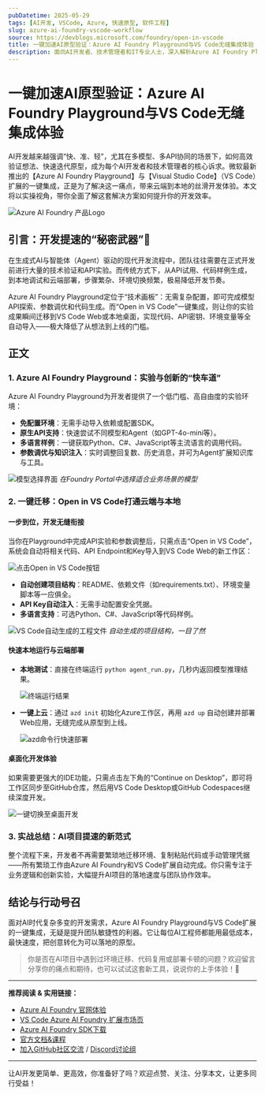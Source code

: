 ```yaml
---
pubDatetime: 2025-05-29
tags: [AI开发, VSCode, Azure, 快速原型, 软件工程]
slug: azure-ai-foundry-vscode-workflow
source: https://devblogs.microsoft.com/foundry/open-in-vscode
title: 一键加速AI原型验证：Azure AI Foundry Playground与VS Code无缝集成体验
description: 面向AI开发者、技术管理者和IT专业人士，深入解析Azure AI Foundry Playground如何与Visual Studio Code一键集成，实现快速原型开发、API探索与高效部署，助力AI项目提速落地。
---
```


# 一键加速AI原型验证：Azure AI Foundry Playground与VS Code无缝集成体验

AI开发越来越强调“快、准、轻”，尤其在多模型、多API协同的场景下，如何高效验证想法、快速迭代原型，成为每个AI开发者和技术管理者的核心诉求。微软最新推出的【Azure AI Foundry Playground】与【Visual Studio Code】（VS Code）扩展的一键集成，正是为了解决这一痛点，带来云端到本地的丝滑开发体验。本文将以实操视角，带你全面了解这套解决方案如何提升你的开发效率。

![Azure AI Foundry 产品Logo](https://uhf.microsoft.com/images/microsoft/RE1Mu3b.png)

## 引言：开发提速的“秘密武器”🔋

在生成式AI与智能体（Agent）驱动的现代开发流程中，团队往往需要在正式开发前进行大量的技术验证和API实验。而传统方式下，从API试用、代码样例生成，到本地调试和云端部署，步骤繁杂、环境切换频繁，极易降低开发节奏。

Azure AI Foundry Playground定位于“技术画板”：无需复杂配置，即可完成模型API探索、参数调优和代码生成。而“Open in VS Code”一键集成，则让你的实验成果瞬间迁移到VS Code Web或本地桌面，实现代码、API密钥、环境变量等全自动导入——极大降低了从想法到上线的门槛。

## 正文

### 1. Azure AI Foundry Playground：实验与创新的“快车道”

Azure AI Foundry Playground为开发者提供了一个低门槛、高自由度的实验环境：

- **免配置环境**：无需手动导入依赖或配置SDK。
- **原生API支持**：快速尝试不同模型和Agent（如GPT-4o-mini等）。
- **多语言样例**：一键获取Python、C#、JavaScript等主流语言的调用代码。
- **参数调优与知识注入**：实时调整回复数、历史消息，并可为Agent扩展知识库与工具。

![模型选择界面](https://devblogs.microsoft.com/foundry/wp-content/uploads/sites/89/2025/05/vscode-image3.png)
_在Foundry Portal中选择适合业务场景的模型_

### 2. 一键迁移：Open in VS Code打通云端与本地

#### 一步到位，开发无缝衔接

当你在Playground中完成API实验和参数调整后，只需点击“Open in VS Code”，系统会自动将相关代码、API Endpoint和Key导入到VS Code Web的新工作区：

![点击Open in VS Code按钮](https://devblogs.microsoft.com/foundry/wp-content/uploads/sites/89/2025/05/image_7.png)

- **自动创建项目结构**：README、依赖文件（如requirements.txt）、环境变量脚本等一应俱全。
- **API Key自动注入**：无需手动配置安全凭据。
- **多语言支持**：可选Python、C#、JavaScript等代码样例。

![VS Code自动生成的工程文件](https://devblogs.microsoft.com/foundry/wp-content/uploads/sites/89/2025/05/vscode-image11.png)
_自动生成的项目结构，一目了然_

#### 快速本地运行与云端部署

- **本地测试**：直接在终端运行 `python agent_run.py`，几秒内返回模型推理结果。

  ![终端运行结果](https://devblogs.microsoft.com/foundry/wp-content/uploads/sites/89/2025/05/Screenshot-2025-05-28-114115.png)

- **一键上云**：通过 `azd init` 初始化Azure工作区，再用 `azd up` 自动创建并部署Web应用，无缝完成从原型到上线。

  ![azd命令行快速部署](https://devblogs.microsoft.com/foundry/wp-content/uploads/sites/89/2025/05/Screenshot-2025-05-28-114856.png)

#### 桌面化开发体验

如果需要更强大的IDE功能，只需点击左下角的“Continue on Desktop”，即可将工作区同步至GitHub仓库，然后用VS Code Desktop或GitHub Codespaces继续深度开发。

![一键切换至桌面开发](https://devblogs.microsoft.com/foundry/wp-content/uploads/sites/89/2025/05/vscode-image19.png)

### 3. 实战总结：AI项目提速的新范式

整个流程下来，开发者不再需要繁琐地迁移环境、复制粘贴代码或手动管理凭据——所有繁琐工作由Azure AI Foundry和VS Code扩展自动完成。你只需专注于业务逻辑和创新实验，大幅提升AI项目的落地速度与团队协作效率。

## 结论与行动号召

面对AI时代复杂多变的开发需求，Azure AI Foundry Playground与VS Code扩展的一键集成，无疑是提升团队敏捷性的利器。它让每位AI工程师都能用最低成本，最快速度，把创意转化为可以落地的原型。

> 你是否在AI项目中遇到过环境迁移、代码复用或部署卡顿的问题？欢迎留言分享你的痛点和期待，也可以试试这套新工具，说说你的上手体验！🚀

---

**推荐阅读 & 实用链接：**

- [Azure AI Foundry 官网体验](https://ai.azure.com/?cid=devblogs)
- [VS Code Azure AI Foundry 扩展市场页](https://marketplace.visualstudio.com/items?itemName=TeamsDevApp.vscode-ai-foundry)
- [Azure AI Foundry SDK下载](https://aka.ms/aifoundrysdk)
- [官方文档&课程](https://learn.microsoft.com/azure/ai-foundry/)
- [加入GitHub社区交流](https://aka.ms/azureaifoundry/forum) / [Discord讨论组](https://aka.ms/azureaifoundry/discord)

---

让AI开发更简单、更高效，你准备好了吗？欢迎点赞、关注、分享本文，让更多同行受益！
